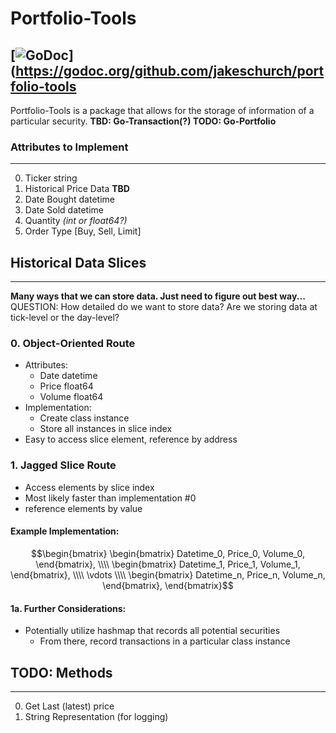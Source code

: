 # Portfolio-Tools
[![GoDoc](https://godoc.org/github.com/jakeschurch/portfolio-tools?status.svg)](https://godoc.org/github.com/jakeschurch/portfolio-tools
---
Portfolio-Tools is a package that allows for the storage of information of a particular security.
**TBD: Go-Transaction(?)
TODO: Go-Portfolio**

### Attributes to Implement
---
0. Ticker string
1. Historical Price Data **TBD**
2. Date Bought datetime
3. Date Sold datetime
4. Quantity *(int or float64?)*
5. Order Type [Buy, Sell, Limit]

## Historical Data Slices
---
**Many ways that we can store data. Just need to figure out best way...**
QUESTION: How detailed do we want to store data? Are we storing data at tick-level or the day-level?

### 0. Object-Oriented Route
- Attributes:
    - Date datetime
    - Price float64
    - Volume float64
- Implementation:
    - Create class instance
    - Store all instances in slice index
- Easy to access slice element, reference by address


### 1.  Jagged Slice Route
- Access elements by slice index
- Most likely faster than implementation #0
- reference elements by value
#### Example Implementation:
$$\begin{bmatrix}
\begin{bmatrix}
Datetime_0, Price_0, Volume_0,
\end{bmatrix}, \\\\
\begin{bmatrix}
Datetime_1, Price_1, Volume_1,
\end{bmatrix}, \\\\
 \vdots \\\\
\begin{bmatrix}
Datetime_n, Price_n, Volume_n,
\end{bmatrix},
\end{bmatrix}$$

#### 1a. Further Considerations:
 - Potentially utilize hashmap that records all potential securities
     - From there, record transactions in a particular class instance

## TODO: Methods
---
0. Get Last (latest) price
1. String Representation (for logging)
